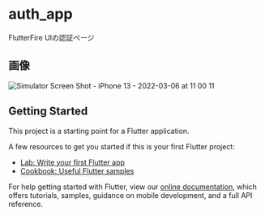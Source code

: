 # auth_app

FlutterFire UIの認証ページ

## 画像
![Simulator Screen Shot - iPhone 13 - 2022-03-06 at 11 00 11](https://user-images.githubusercontent.com/92189386/156906059-437f0bf3-e150-4ddb-a751-0add2f916b9b.png)

## Getting Started

This project is a starting point for a Flutter application.

A few resources to get you started if this is your first Flutter project:

- [Lab: Write your first Flutter app](https://flutter.dev/docs/get-started/codelab)
- [Cookbook: Useful Flutter samples](https://flutter.dev/docs/cookbook)

For help getting started with Flutter, view our
[online documentation](https://flutter.dev/docs), which offers tutorials,
samples, guidance on mobile development, and a full API reference.
